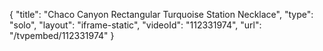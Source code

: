 {
    "title": "Chaco Canyon Rectangular Turquoise Station  Necklace",
    "type": "solo",
    "layout": "iframe-static",
    "videoId": "112331974",
    "url": "\/tvpembed\/112331974"
}